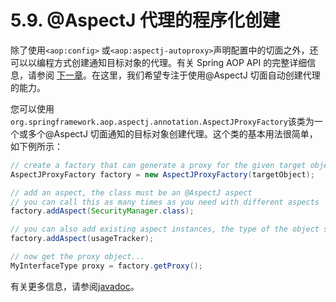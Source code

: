 # 5.9. @AspectJ 代理的程序化创建

除了使用`<aop:config>` 或`<aop:aspectj-autoproxy>`声明配置中的切面之外，还可以以编程方式创建通知目标对象的代理。有关 Spring AOP API 的完整详细信息，请参阅 [下一章](https://docs.spring.io/spring-framework/docs/current/reference/html/core.html#aop-api)。在这里，我们希望专注于使用@AspectJ 切面自动创建代理的能力。

您可以使用`org.springframework.aop.aspectj.annotation.AspectJProxyFactory`该类为一个或多个@AspectJ 切面通知的目标对象创建代理。这个类的基本用法很简单，如下例所示：

```java
// create a factory that can generate a proxy for the given target object
AspectJProxyFactory factory = new AspectJProxyFactory(targetObject);

// add an aspect, the class must be an @AspectJ aspect
// you can call this as many times as you need with different aspects
factory.addAspect(SecurityManager.class);

// you can also add existing aspect instances, the type of the object supplied must be an @AspectJ aspect
factory.addAspect(usageTracker);

// now get the proxy object...
MyInterfaceType proxy = factory.getProxy();
```

有关更多信息，请参阅[javadoc](https://docs.spring.io/spring-framework/docs/5.3.22/javadoc-api/org/springframework/aop/aspectj/annotation/AspectJProxyFactory.html)。
